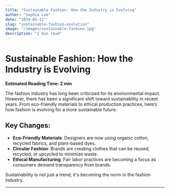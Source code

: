 ```yaml
---
title: "Sustainable Fashion: How the Industry is Evolving"
author: "Sophia Lee"
date: "2024-05-12"
slug: "sustainable-fashion-evolution"
image: "/images/sustainable-fashion.jpg"
description: "2 min read"
---
```


# Sustainable Fashion: How the Industry is Evolving

**Estimated Reading Time: 2 min**

The fashion industry has long been criticized for its environmental impact. However, there has been a significant shift toward sustainability in recent years. From eco-friendly materials to ethical production practices, here’s how fashion is evolving for a more sustainable future.

## Key Changes:
- **Eco-Friendly Materials**: Designers are now using organic cotton, recycled fabrics, and plant-based dyes.
- **Circular Fashion**: Brands are creating clothes that can be reused, recycled, or upcycled to minimize waste.
- **Ethical Manufacturing**: Fair labor practices are becoming a focus as consumers demand transparency from brands.

Sustainability is not just a trend; it's becoming the norm in the fashion industry.

---

